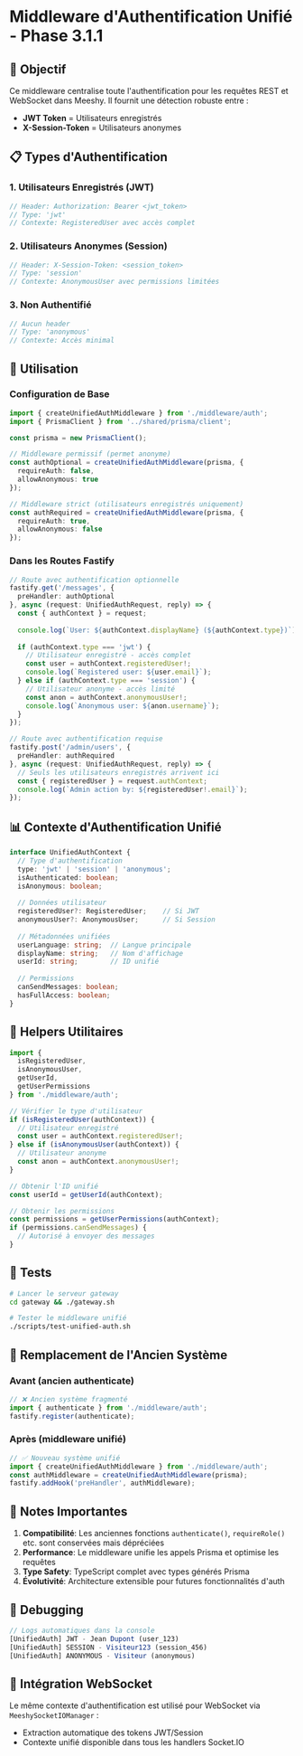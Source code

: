 # Middleware d'Authentification Unifié - Phase 3.1.1

## 🎯 Objectif

Ce middleware centralise toute l'authentification pour les requêtes REST et WebSocket dans Meeshy. Il fournit une détection robuste entre :
- **JWT Token** = Utilisateurs enregistrés 
- **X-Session-Token** = Utilisateurs anonymes

## 📋 Types d'Authentification

### 1. Utilisateurs Enregistrés (JWT)
```typescript
// Header: Authorization: Bearer <jwt_token>
// Type: 'jwt'
// Contexte: RegisteredUser avec accès complet
```

### 2. Utilisateurs Anonymes (Session)
```typescript
// Header: X-Session-Token: <session_token>
// Type: 'session' 
// Contexte: AnonymousUser avec permissions limitées
```

### 3. Non Authentifié
```typescript
// Aucun header
// Type: 'anonymous'
// Contexte: Accès minimal
```

## 🔧 Utilisation

### Configuration de Base
```typescript
import { createUnifiedAuthMiddleware } from './middleware/auth';
import { PrismaClient } from '../shared/prisma/client';

const prisma = new PrismaClient();

// Middleware permissif (permet anonyme)
const authOptional = createUnifiedAuthMiddleware(prisma, {
  requireAuth: false,
  allowAnonymous: true
});

// Middleware strict (utilisateurs enregistrés uniquement)
const authRequired = createUnifiedAuthMiddleware(prisma, {
  requireAuth: true,
  allowAnonymous: false
});
```

### Dans les Routes Fastify
```typescript
// Route avec authentification optionnelle
fastify.get('/messages', {
  preHandler: authOptional
}, async (request: UnifiedAuthRequest, reply) => {
  const { authContext } = request;
  
  console.log(`User: ${authContext.displayName} (${authContext.type})`);
  
  if (authContext.type === 'jwt') {
    // Utilisateur enregistré - accès complet
    const user = authContext.registeredUser!;
    console.log(`Registered user: ${user.email}`);
  } else if (authContext.type === 'session') {
    // Utilisateur anonyme - accès limité
    const anon = authContext.anonymousUser!;
    console.log(`Anonymous user: ${anon.username}`);
  }
});

// Route avec authentification requise
fastify.post('/admin/users', {
  preHandler: authRequired
}, async (request: UnifiedAuthRequest, reply) => {
  // Seuls les utilisateurs enregistrés arrivent ici
  const { registeredUser } = request.authContext;
  console.log(`Admin action by: ${registeredUser!.email}`);
});
```

## 📊 Contexte d'Authentification Unifié

```typescript
interface UnifiedAuthContext {
  // Type d'authentification
  type: 'jwt' | 'session' | 'anonymous';
  isAuthenticated: boolean;
  isAnonymous: boolean;
  
  // Données utilisateur
  registeredUser?: RegisteredUser;    // Si JWT
  anonymousUser?: AnonymousUser;      // Si Session
  
  // Métadonnées unifiées
  userLanguage: string;  // Langue principale
  displayName: string;   // Nom d'affichage
  userId: string;        // ID unifié
  
  // Permissions
  canSendMessages: boolean;
  hasFullAccess: boolean;
}
```

## 🚀 Helpers Utilitaires

```typescript
import { 
  isRegisteredUser, 
  isAnonymousUser, 
  getUserId, 
  getUserPermissions 
} from './middleware/auth';

// Vérifier le type d'utilisateur
if (isRegisteredUser(authContext)) {
  // Utilisateur enregistré
  const user = authContext.registeredUser!;
} else if (isAnonymousUser(authContext)) {
  // Utilisateur anonyme
  const anon = authContext.anonymousUser!;
}

// Obtenir l'ID unifié
const userId = getUserId(authContext);

// Obtenir les permissions
const permissions = getUserPermissions(authContext);
if (permissions.canSendMessages) {
  // Autorisé à envoyer des messages
}
```

## 🧪 Tests

```bash
# Lancer le serveur gateway
cd gateway && ./gateway.sh

# Tester le middleware unifié
./scripts/test-unified-auth.sh
```

## 🔄 Remplacement de l'Ancien Système

### Avant (ancien authenticate)
```typescript
// ❌ Ancien système fragmenté
import { authenticate } from './middleware/auth';
fastify.register(authenticate);
```

### Après (middleware unifié)
```typescript
// ✅ Nouveau système unifié
import { createUnifiedAuthMiddleware } from './middleware/auth';
const authMiddleware = createUnifiedAuthMiddleware(prisma);
fastify.addHook('preHandler', authMiddleware);
```

## 📝 Notes Importantes

1. **Compatibilité**: Les anciennes fonctions `authenticate()`, `requireRole()` etc. sont conservées mais dépréciées
2. **Performance**: Le middleware unifie les appels Prisma et optimise les requêtes
3. **Type Safety**: TypeScript complet avec types générés Prisma
4. **Évolutivité**: Architecture extensible pour futures fonctionnalités d'auth

## 🐛 Debugging

```typescript
// Logs automatiques dans la console
[UnifiedAuth] JWT - Jean Dupont (user_123)
[UnifiedAuth] SESSION - Visiteur123 (session_456)
[UnifiedAuth] ANONYMOUS - Visiteur (anonymous)
```

## 🔗 Intégration WebSocket

Le même contexte d'authentification est utilisé pour WebSocket via `MeeshySocketIOManager` :
- Extraction automatique des tokens JWT/Session
- Contexte unifié disponible dans tous les handlers Socket.IO
